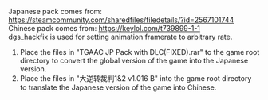 Japanese pack comes from: https://steamcommunity.com/sharedfiles/filedetails/?id=2567101744     
Chinese pack comes from: https://keylol.com/t739899-1-1   
dgs_hackfix is used for setting animation framerate to arbitrary rate.

1. Place the files in "TGAAC JP Pack with DLC(FIXED).rar" to the game root directory to convert the global version of the game into the Japanese version.
2. Place the files in "大逆转裁判1&2 v1.016 B" into the game root directory to translate the Japanese version of the game into Chinese.